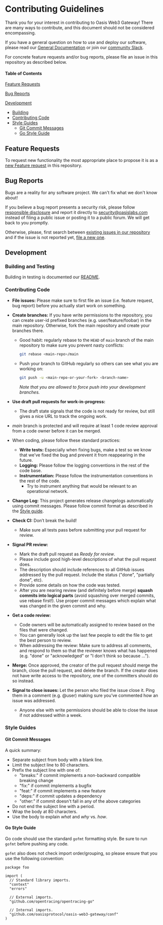 # Contributing Guidelines

Thank you for your interest in contributing to Oasis Web3 Gateway! There are
many ways to contribute, and this document should not be considered
encompassing.

If you have a general question on how to use and deploy our software, please
read our [General Documentation](https://docs.oasis.dev) or join our
[community Slack](https://oasiscommunity.slack.com).

For concrete feature requests and/or bug reports, please file an issue in this
repository as described below.

<!-- markdownlint-disable heading-increment -->

#### Table of Contents

<!-- markdownlint-enable heading-increment -->

[Feature Requests](#feature-requests)

[Bug Reports](#bug-reports)

[Development](#development)

- [Building](#building-and-testing)
- [Contributing Code](#contributing-code)
- [Style Guides](#style-guides)
  - [Git Commit Messages](#git-commit-messages)
  - [Go Style Guide](#go-style-guide)

## Feature Requests

To request new functionality the most appropriate place to propose it is as a
[new Feature request] in this repository.

<!-- markdownlint-disable line-length -->

[new feature request]:
  https://github.com/oasisprotocol/oasis-web3-gateway/issues/new?template=feature_request.md

<!-- markdownlint-enable line-length -->

## Bug Reports

Bugs are a reality for any software project. We can't fix what we don't know
about!

If you believe a bug report presents a security risk, please follow
[responsible disclosure](https://en.wikipedia.org/wiki/Responsible_disclosure)
and report it directly to security@oasislabs.com instead of filing a public
issue or posting it to a public forum. We will get back to you promptly.

Otherwise, please, first search between [existing issues in our repository] and
if the issue is not reported yet, [file a new one].

<!-- markdownlint-disable line-length -->

[existing issues in our repository]:
  https://github.com/oasisprotocol/oasis-web3-gateway/issues
[file a new one]:
  https://github.com/oasisprotocol/oasis-web3-gateway/issues/new?template=bug_report.md

<!-- markdownlint-enable line-length -->

## Development

### Building and Testing

Building in testing is documented our
[README](https://github.com/oasisprotocol/oasis-web3-gateway/blob/master/README.md).

### Contributing Code

- **File issues:** Please make sure to first file an issue (i.e. feature
  request, bug report) before you actually start work on something.

- **Create branches:** If you have write permissions to the repository, you can
  create user-id prefixed branches (e.g. user/feature/foobar) in the main
  repository. Otherwise, fork the main repository and create your branches
  there.

  - Good habit: regularly rebase to the `HEAD` of `main` branch of the main
    repository to make sure you prevent nasty conflicts:

    ```bash
    git rebase <main-repo>/main
    ```

  - Push your branch to GitHub regularly so others can see what you are working
    on:

    ```bash
    git push -u <main-repo-or-your-fork> <branch-name>
    ```

    _Note that you are allowed to force push into your development branches._

- **Use draft pull requests for work-in-progress:**

  - The draft state signals that the code is not ready for review, but still
    gives a nice URL to track the ongoing work.

- _main_ branch is protected and will require at least 1 code review approval
  from a code owner before it can be merged.

- When coding, please follow these standard practices:

  - **Write tests:** Especially when fixing bugs, make a test so we know that
    we’ve fixed the bug and prevent it from reappearing in the future.
  - **Logging:** Please follow the logging conventions in the rest of the code
    base.
  - **Instrumentation:** Please follow the instrumentation conventions in the
    rest of the code.
    - Try to instrument anything that would be relevant to an operational
      network.

- **Change Log:** This project generates release changelogs automatically using
  commit messages. Please follow commit format as described in the
  [Style guide](#git-commit-messages).

- **Check CI:** Don’t break the build!

  - Make sure all tests pass before submitting your pull request for review.

- **Signal PR review:**

  - Mark the draft pull request as _Ready for review_.
  - Please include good high-level descriptions of what the pull request does.
  - The description should include references to all GitHub issues addressed by
    the pull request. Include the status ("done", "partially done", etc).
  - Provide some details on how the code was tested.
  - After you are nearing review (and definitely before merge) **squash commits
    into logical parts** (avoid squashing over merged commits, use rebase
    first!). Use proper commit messages which explain what was changed in the
    given commit and why.

- **Get a code review:**

  - Code owners will be automatically assigned to review based on the files that
    were changed.
  - You can generally look up the last few people to edit the file to get the
    best person to review.
  - When addressing the review: Make sure to address all comments, and respond
    to them so that the reviewer knows what has happened (e.g. "done" or
    "acknowledged" or "I don't think so because ...").

- **Merge:** Once approved, the creator of the pull request should merge the
  branch, close the pull request, and delete the branch. If the creator does not
  have write access to the repository, one of the committers should do so
  instead.

- **Signal to close issues:** Let the person who filed the issue close it. Ping
  them in a comment (e.g. @user) making sure you’ve commented how an issue was
  addressed.
  - Anyone else with write permissions should be able to close the issue if not
    addressed within a week.

### Style Guides

#### Git Commit Messages

A quick summary:

- Separate subject from body with a blank line.
- Limit the subject line to 80 characters.
- Prefix the subject line with one of:
  - "breaks:" if commit implements a non-backward compatible breaking change
  - "fix:" if commit implements a bugfix
  - "feat:" if commit implements a new feature
  - "deps:" if commit updates a dependency
  - "other:" if commit doesn't fall in any of the above categories
- Do not end the subject line with a period.
- Wrap the body at 80 characters.
- Use the body to explain _what_ and _why_ vs. _how_.

#### Go Style Guide

Go code should use the standard `gofmt` formatting style. Be sure to run `gofmt`
before pushing any code.

`gofmt` also does not check import order/grouping, so please ensure that you use
the following convention:

```golang
package foo

import (
  // Standard library imports.
  "context"
  "errors"

  // External imports.
  "github.com/opentracing/opentracing-go"

  // Internal imports.
  "github.com/oasisprotocol/oasis-web3-gateway/conf"
)
```
